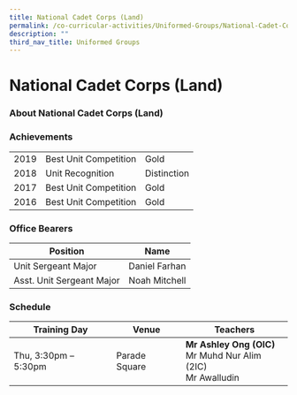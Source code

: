 ```yaml
---
title: National Cadet Corps (Land)
permalink: /co-curricular-activities/Uniformed-Groups/National-Cadet-Corps-Land/permalink
description: ""
third_nav_title: Uniformed Groups
---
```

National Cadet Corps (Land)
===========================



### About National Cadet Corps (Land)
### Achievements

|  |  |  |
|---|---|---|
| 2019 | Best Unit Competition | Gold |
| 2018  | Unit Recognition  | Distinction  |
| 2017 | Best Unit Competition | Gold |
| 2016 | Best Unit Competition | Gold |

### Office Bearers

| Position | Name |
|---|---|
| Unit Sergeant Major | Daniel Farhan |
| Asst. Unit Sergeant Major | Noah Mitchell |


### Schedule


| Training Day | Venue | Teachers |
|---|---|---|
| Thu, 3:30pm – 5:30pm | Parade Square | **Mr Ashley Ong (OIC)**<br>Mr Muhd Nur Alim (2IC)<br>Mr Awalludin  |
